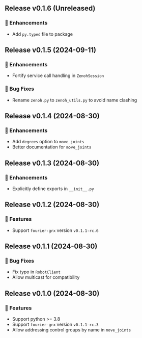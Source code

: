 ## Release v0.1.6 (Unreleased)

### 💪 Enhancements

- Add `py.typed` file to package

## Release v0.1.5 (2024-09-11)

### 💪 Enhancements

- Fortify service call handling in `ZenohSession`

### 🐛 Bug Fixes

- Rename `zenoh.py` to `zenoh_utils.py` to avoid name clashing


## Release v0.1.4 (2024-08-30)

### 💪 Enhancements

- Add `degrees` option to `move_joints`
- Better documentation for `move_joints`

## Release v0.1.3 (2024-08-30)

### 💪 Enhancements

- Explicitly define exports in `__init__.py`

## Release v0.1.2 (2024-08-30)

### 🚀 Features

- Support `fourier-grx` version `v0.1.1-rc.6`

## Release v0.1.1 (2024-08-30)

### 🐛 Bug Fixes

- Fix typo in `RobotClient`
- Allow multicast for compatibility

## Release v0.1.0 (2024-08-30)

### 🚀 Features

- Support python >= 3.8
- Support `fourier-grx` version `v0.1.1-rc.3`
- Allow addressing control groups by name in `move_joints`
